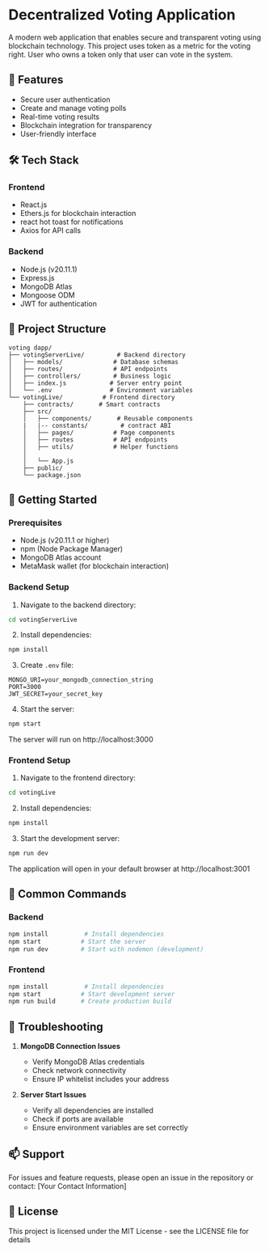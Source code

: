 # Decentralized Voting Application

A modern web application that enables secure and transparent voting using blockchain technology. This project uses token as a metric for the voting right.
User who owns a token only that user can vote in the system.

## 🚀 Features

- Secure user authentication
- Create and manage voting polls
- Real-time voting results
- Blockchain integration for transparency
- User-friendly interface

## 🛠️ Tech Stack

### Frontend
- React.js
- Ethers.js for blockchain interaction
- react hot toast for notifications
- Axios for API calls

### Backend
- Node.js (v20.11.1)
- Express.js
- MongoDB Atlas
- Mongoose ODM
- JWT for authentication

## 📁 Project Structure
```
voting dapp/
├── votingServerLive/         # Backend directory
│   ├── models/              # Database schemas
│   ├── routes/              # API endpoints
│   ├── controllers/         # Business logic
│   ├── index.js            # Server entry point
│   └── .env                # Environment variables
└── votingLive/           # Frontend directory
    ├── contracts/       # Smart contracts
    ├── src/
    │   ├── components/       # Reusable components
    |   |-- constants/         # contract ABI
    │   ├── pages/           # Page components
    │   ├── routes           # API endpoints
    │   ├── utils/           # Helper functions
    │   
    │   └── App.js
    ├── public/
    └── package.json
```

## 🚦 Getting Started

### Prerequisites
- Node.js (v20.11.1 or higher)
- npm (Node Package Manager)
- MongoDB Atlas account
- MetaMask wallet (for blockchain interaction)

### Backend Setup

1. Navigate to the backend directory:
```bash
cd votingServerLive
```

2. Install dependencies:
```bash
npm install
```

3. Create `.env` file:
```env
MONGO_URI=your_mongodb_connection_string
PORT=3000
JWT_SECRET=your_secret_key
```

4. Start the server:
```bash
npm start
```

The server will run on http://localhost:3000

### Frontend Setup

1. Navigate to the frontend directory:
```bash
cd votingLive
```

2. Install dependencies:
```bash
npm install
```

3. Start the development server:
```bash
npm run dev
```

The application will open in your default browser at http://localhost:3001



## 📝 Common Commands

### Backend
```bash
npm install          # Install dependencies
npm start           # Start the server
npm run dev         # Start with nodemon (development)
```

### Frontend
```bash
npm install          # Install dependencies
npm start           # Start development server
npm run build       # Create production build
```

## 🔧 Troubleshooting

1. **MongoDB Connection Issues**
   - Verify MongoDB Atlas credentials
   - Check network connectivity
   - Ensure IP whitelist includes your address

2. **Server Start Issues**
   - Verify all dependencies are installed
   - Check if ports are available
   - Ensure environment variables are set correctly

## 📫 Support

For issues and feature requests, please open an issue in the repository or contact:
[Your Contact Information]

## 📄 License

This project is licensed under the MIT License - see the LICENSE file for details

